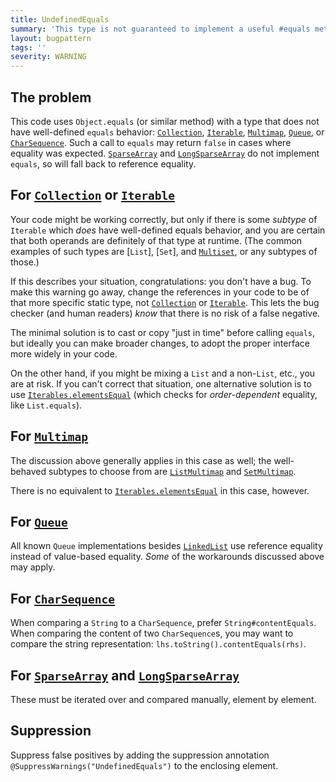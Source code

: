 ```yaml
---
title: UndefinedEquals
summary: 'This type is not guaranteed to implement a useful #equals method.'
layout: bugpattern
tags: ''
severity: WARNING
---
```


<!--
*** AUTO-GENERATED, DO NOT MODIFY ***
To make changes, edit the @BugPattern annotation or the explanation in docs/bugpattern.
-->


## The problem
This code uses `Object.equals` (or similar method) with a type that does not
have well-defined `equals` behavior: [`Collection`], [`Iterable`], [`Multimap`],
[`Queue`], or [`CharSequence`]. Such a call to `equals` may return `false` in
cases where equality was expected. [`SparseArray`] and [`LongSparseArray`] do
not implement `equals`, so will fall back to reference equality.

## For [`Collection`] or [`Iterable`]

Your code might be working correctly, but only if there is some *subtype* of
`Iterable` which *does* have well-defined equals behavior, and you are certain
that both operands are definitely of that type at runtime. (The common examples
of such types are [`List`], [`Set`], and [`Multiset`], or any subtypes of
those.)

If this describes your situation, congratulations: you don't have a bug. To make
this warning go away, change the references in your code to be of that more
specific static type, not [`Collection`] or [`Iterable`]. This lets the bug
checker (and human readers) *know* that there is no risk of a false negative.

The minimal solution is to cast or copy "just in time" before calling `equals`,
but ideally you can make broader changes, to adopt the proper interface more
widely in your code.

On the other hand, if you might be mixing a `List` and a non-`List`, etc., you
are at risk. If you can't correct that situation, one alternative solution is to
use [`Iterables.elementsEqual`] \(which checks for *order-dependent* equality,
like `List.equals`\).

## For [`Multimap`]

The discussion above generally applies in this case as well; the well-behaved
subtypes to choose from are [`ListMultimap`] and [`SetMultimap`].

There is no equivalent to [`Iterables.elementsEqual`] in this case, however.

## For [`Queue`]

All known `Queue` implementations besides [`LinkedList`] use reference equality
instead of value-based equality. *Some* of the workarounds discussed above may
apply.

## For [`CharSequence`]

When comparing a `String` to a `CharSequence`, prefer `String#contentEquals`.
When comparing the content of two `CharSequence`s, you may want to compare the
string representation: `lhs.toString().contentEquals(rhs)`.

## For [`SparseArray`] and [`LongSparseArray`]

These must be iterated over and compared manually, element by element.

[`Collection`]: https://docs.oracle.com/javase/8/docs/api/java/util/Collection.html
[`Iterable`]: https://docs.oracle.com/javase/8/docs/api/java/lang/Iterable.html
[`Iterables.elementsEqual`]: https://google.github.io/guava/releases/snapshot/api/docs/com/google/common/collect/Iterables.html#elementsEqual-java.lang.Iterable-java.lang.Iterable-
[`LinkedList`]: http://docs.oracle.com/javase/8/docs/api/java/util/LinkedList.html
[`ListMultimap`]: https://google.github.io/guava/releases/snapshot/api/docs/com/google/common/collect/ListMultimap.html
[`LongSparseArray`]: https://developer.android.com/reference/android/util/LongSparseArray
[`Multimap`]: https://google.github.io/guava/releases/snapshot/api/docs/com/google/common/collect/Multimap.html
[`Multiset`]: https://google.github.io/guava/releases/snapshot/api/docs/com/google/common/collect/Multiset.html
[`SetMultimap`]: https://google.github.io/guava/releases/snapshot/api/docs/com/google/common/collect/SetMultimap.html
[`SparseArray`]: https://developer.android.com/reference/android/util/SparseArray
[`Queue`]: http://docs.oracle.com/javase/8/docs/api/java/util/Queue.html
[`CharSequence`]: http://docs.oracle.com/javase/8/docs/api/java/lang/CharSequence.html

## Suppression
Suppress false positives by adding the suppression annotation `@SuppressWarnings("UndefinedEquals")` to the enclosing element.

